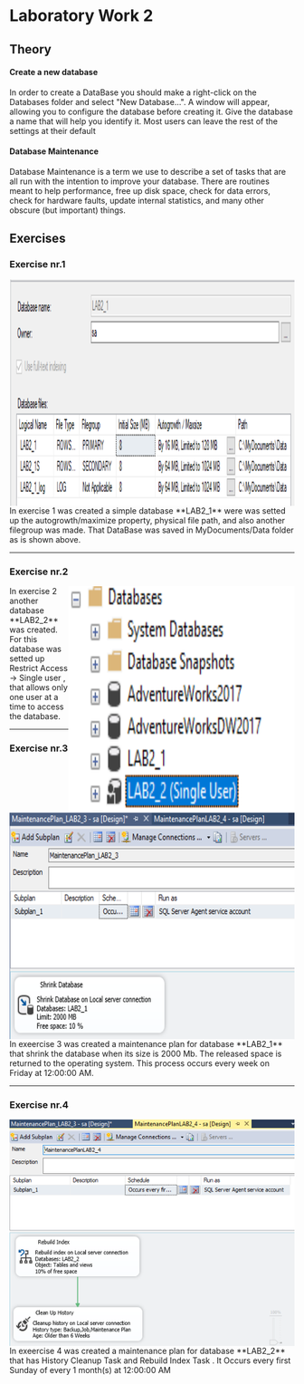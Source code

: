 # Laboratory Work 2
## Theory
#### Create a new database
 In order to create a DataBase you should make a right-click on the Databases folder and select "New Database...". A window will appear, allowing you to configure the database before creating it. Give the database a name that will help you identify it. Most users can leave the rest of the settings at their default 

#### Database Maintenance
Database Maintenance is a term we use to describe a set of tasks that are all run with the intention to improve your database. There are routines meant to help performance, free up disk space, check for data errors, check for hardware faults, update internal statistics, and many other obscure (but important) things.

## Exercises
### Exercise nr.1
<img align="center" width="800" height="400" src="screenshots/ex1_1.PNG">
In exercise 1 was created a simple database **LAB2_1** were was setted up the autogrowth/maximize property, physical file path, and also another filegroup was made. That DataBase was saved in MyDocuments/Data folder as is shown above.

---

 ### Exercise nr.2
<img align="right" width="400" height="400" src="screenshots/ex2_1.PNG">
In exercise 2 another database **LAB2_2** was created. For this database was setted up Restrict Access -> Single user , that allows only one user at a time to access the database.

---

 ### Exercise nr.3
<img align="center" width="800" height="400" src="screenshots/ex3_1.PNG">
In exeercise 3 was created a maintenance plan for database **LAB2_1** that shrink the database when its size is 2000 Mb. The released space is returned to the operating system. This process occurs every week on Friday at 12:00:00 AM.

---

 ### Exercise nr.4
<img align="center" width="800" height="400" src="screenshots/ex4_1.PNG">
In exeercise 4 was created a maintenance plan for database **LAB2_2** that has History Cleanup Task and Rebuild Index Task . It Occurs every first Sunday of every 1 month(s) at 12:00:00 AM
 
